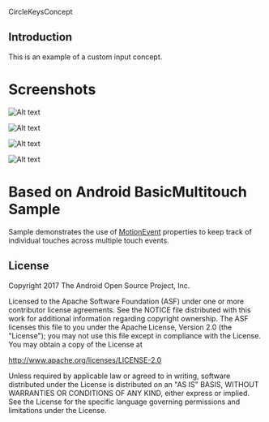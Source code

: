 CircleKeysConcept

Introduction
------------

This is an example of a custom input concept.

Screenshots
===================================
![Alt text](/screens/Screenshot_0.png "image 1")

![Alt text](/screens/Screenshot_1.png "image 2")

![Alt text](/screens/Screenshot_2.png "image 3")

![Alt text](/screens/Screenshot_3.png "image 4")


Based on Android BasicMultitouch Sample
===================================

Sample demonstrates the use of [MotionEvent][1] properties to keep track of
individual touches across multiple touch events.

[1]: http://developer.android.com/reference/android/view/MotionEvent.html


License
-------

Copyright 2017 The Android Open Source Project, Inc.

Licensed to the Apache Software Foundation (ASF) under one or more contributor
license agreements.  See the NOTICE file distributed with this work for
additional information regarding copyright ownership.  The ASF licenses this
file to you under the Apache License, Version 2.0 (the "License"); you may not
use this file except in compliance with the License.  You may obtain a copy of
the License at

http://www.apache.org/licenses/LICENSE-2.0

Unless required by applicable law or agreed to in writing, software
distributed under the License is distributed on an "AS IS" BASIS, WITHOUT
WARRANTIES OR CONDITIONS OF ANY KIND, either express or implied.  See the
License for the specific language governing permissions and limitations under
the License.
